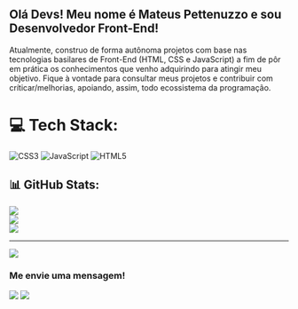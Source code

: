 ## Olá Devs! Meu nome é Mateus Pettenuzzo e sou Desenvolvedor Front-End!
Atualmente, construo de forma autônoma projetos com base nas tecnologias basilares de Front-End (HTML, CSS e JavaScript) a fim de pôr em prática os conhecimentos que venho adquirindo para atingir meu objetivo. Fique à vontade para consultar meus projetos e contribuir com críticar/melhorias, apoiando, assim, todo ecossistema da programação. 
<br>


# 💻 Tech Stack:
![CSS3](https://img.shields.io/badge/css3-%231572B6.svg?style=for-the-badge&logo=css3&logoColor=white) ![JavaScript](https://img.shields.io/badge/javascript-%23323330.svg?style=for-the-badge&logo=javascript&logoColor=%23F7DF1E) ![HTML5](https://img.shields.io/badge/html5-%23E34F26.svg?style=for-the-badge&logo=html5&logoColor=white)

## 📊 GitHub Stats:
![](https://github-readme-stats.vercel.app/api?username=mpnmateus&theme=dark&hide_border=false&include_all_commits=false&count_private=false)<br/>
![](https://github-readme-streak-stats.herokuapp.com/?user=mpnmateus&theme=dark&hide_border=false)<br/>
![](https://github-readme-stats.vercel.app/api/top-langs/?username=mpnmateus&theme=dark&hide_border=false&include_all_commits=false&count_private=false&layout=compact)

---
[![](https://visitcount.itsvg.in/api?id=mpnmateus&icon=0&color=0)](https://visitcount.itsvg.in)

<!-- Proudly created with GPRM ( https://gprm.itsvg.in ) -->
### Me envie uma mensagem!
<div>
  
  <a href = "mailto:mpnmateus@gmail.com"><img src="https://img.shields.io/badge/-Gmail-%23333?style=for-the-badge&logo=gmail&logoColor=white" target="_blank"></a>
  <a href="https://www.linkedin.com/in/alexandreduara/" target="_blank"><img src="https://img.shields.io/badge/-LinkedIn-%230077B5?style=for-the-badge&logo=linkedin&logoColor=white" target="_blank"></a> 
</div>
